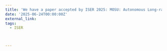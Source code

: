```yaml
---
title: 'We have a paper accepted by ISER 2025: MOSU: Autonomous Long-range Robot Navigation with Multi-modal Scene Understanding.'
date: '2025-06-24T00:00:00Z'
external_link: 
tags:
  - ISER
  


---
```

<!-- 
{{% callout note %}}
Click the _Cite_ button above to demo the feature to enable visitors to import publication metadata into their reference management software.
{{% /callout %}}

{{% callout note %}}
Create your slides in Markdown - click the _Slides_ button to check out the example.
{{% /callout %}}

Add the publication's **full text** or **supplementary notes** here. You can use rich formatting such as including [code, math, and images](https://docs.hugoblox.com/content/writing-markdown-latex/).
 -->